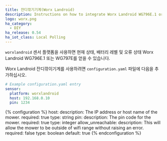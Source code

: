 ```yaml
---
title: 잔디깎기기계(Worx Landroid)
description: Instructions on how to integrate Worx Landroid WG796E.1 or WG797E as sensors within Home Assistant.
logo: worx.png
ha_category:
  - DIY
ha_release: 0.54
ha_iot_class: Local Polling
---
```


`worxlandroid` 센서 플랫폼을 사용하면 현재 상태, 배터리 레벨 및 오류 상태 Worx Landroid WG796E.1 또는 WG797E를 얻을 수 있습니다.

Worx Landroid 잔디깎이기계를 사용하려면 `configuration.yaml` 파일에 다음을 추가하십시오.

```yaml
# Example configuration.yaml entry
sensor:
  platform: worxlandroid
  host: 192.168.0.10
  pin: 1234
```

{% configuration %}
host:
  description: The IP address or host name of the mower.
  required: true
  type: string
pin:
  description: The pin code for the mower.
  required: true
  type: integer
allow_unreachable:
  description: This will allow the mower to be outside of wifi range without raising an error.
  required: false
  type: boolean
  default: true
{% endconfiguration %}
